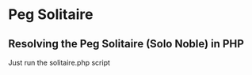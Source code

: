 Peg Solitaire
=============

## Resolving the Peg Solitaire (Solo Noble) in PHP

Just run the solitaire.php script

